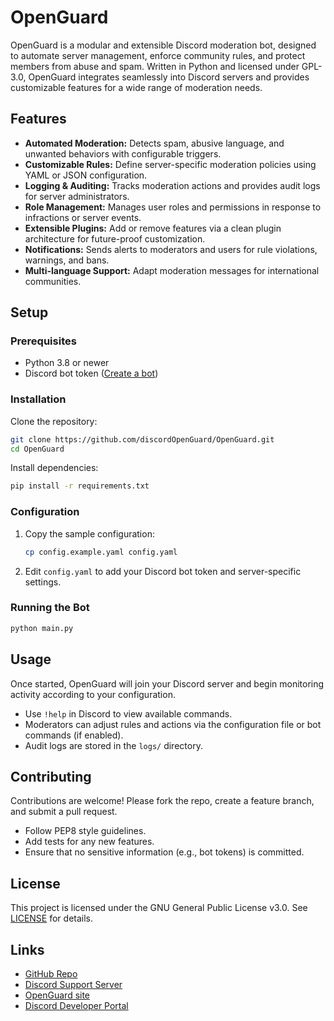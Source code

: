 # OpenGuard

OpenGuard is a modular and extensible Discord moderation bot, designed to automate server management, enforce community rules, and protect members from abuse and spam. Written in Python and licensed under GPL-3.0, OpenGuard integrates seamlessly into Discord servers and provides customizable features for a wide range of moderation needs.

## Features

- **Automated Moderation:** Detects spam, abusive language, and unwanted behaviors with configurable triggers.
- **Customizable Rules:** Define server-specific moderation policies using YAML or JSON configuration.
- **Logging & Auditing:** Tracks moderation actions and provides audit logs for server administrators.
- **Role Management:** Manages user roles and permissions in response to infractions or server events.
- **Extensible Plugins:** Add or remove features via a clean plugin architecture for future-proof customization.
- **Notifications:** Sends alerts to moderators and users for rule violations, warnings, and bans.
- **Multi-language Support:** Adapt moderation messages for international communities.

## Setup

### Prerequisites

- Python 3.8 or newer
- Discord bot token ([Create a bot](https://discord.com/developers/applications))

### Installation

Clone the repository:
```sh
git clone https://github.com/discordOpenGuard/OpenGuard.git
cd OpenGuard
```

Install dependencies:
```sh
pip install -r requirements.txt
```

### Configuration

1. Copy the sample configuration:
    ```sh
    cp config.example.yaml config.yaml
    ```
2. Edit `config.yaml` to add your Discord bot token and server-specific settings.

### Running the Bot

```sh
python main.py
```

## Usage

Once started, OpenGuard will join your Discord server and begin monitoring activity according to your configuration.

- Use `!help` in Discord to view available commands.
- Moderators can adjust rules and actions via the configuration file or bot commands (if enabled).
- Audit logs are stored in the `logs/` directory.

## Contributing

Contributions are welcome! Please fork the repo, create a feature branch, and submit a pull request.

- Follow PEP8 style guidelines.
- Add tests for any new features.
- Ensure that no sensitive information (e.g., bot tokens) is committed.

## License

This project is licensed under the GNU General Public License v3.0. See [LICENSE](LICENSE) for details.

## Links

- [GitHub Repo](https://github.com/discordaimod/openguard)
- [Discord Support Server](https://discord.gg/SBCzKepBWF)
- [OpenGuard site](https://openguard.lol)
- [Discord Developer Portal](https://discord.com/developers/applications)
